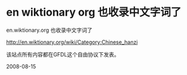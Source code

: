 # en wiktionary org 也收录中文字词了

en.wiktionary.org 也收录中文字词了

http://en.wiktionary.org/wiki/Category:Chinese_hanzi

该站点所有内容都在GFDL这个自由协议下发表。


2008-08-15